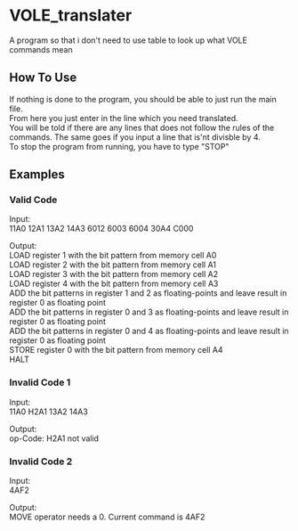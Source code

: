# VOLE_translater
A program so that i don't need to use table to look up what VOLE commands mean


## How To Use
If nothing is done to the program, you should be able to just run the main file.\
From here you just enter in the line which you need translated.\
You will be told if there are any lines that does not follow the rules of the commands. The same goes if you input a line that is'nt divisble by 4.\
To stop the program from running, you have to type "STOP"

## Examples
### Valid Code
Input: \
11A0 12A1 13A2 14A3 6012 6003 6004 30A4 C000

Output:\
LOAD register 1 with the bit pattern from memory cell A0\
LOAD register 2 with the bit pattern from memory cell A1\
LOAD register 3 with the bit pattern from memory cell A2\
LOAD register 4 with the bit pattern from memory cell A3\
ADD the bit patterns in register 1 and 2 as floating-points and leave result in register 0 as floating point\
ADD the bit patterns in register 0 and 3 as floating-points and leave result in register 0 as floating point\
ADD the bit patterns in register 0 and 4 as floating-points and leave result in register 0 as floating point\
STORE register 0 with the bit pattern from memory cell A4\
HALT

### Invalid Code 1
Input:\
11A0 H2A1 13A2 14A3

Output:\
op-Code: H2A1 not valid


### Invalid Code 2
Input:\
4AF2

Output:\
MOVE operator needs a 0. Current command is 4AF2
